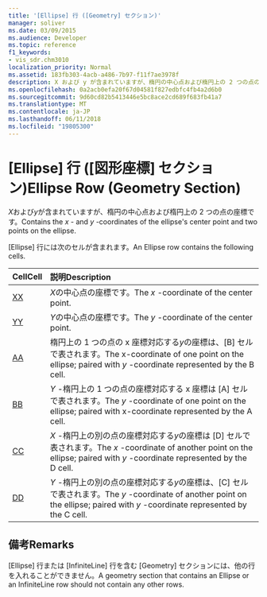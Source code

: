 ```yaml
---
title: '[Ellipse] 行 ([Geometry] セクション)'
manager: soliver
ms.date: 03/09/2015
ms.audience: Developer
ms.topic: reference
f1_keywords:
- vis_sdr.chm3010
localization_priority: Normal
ms.assetid: 183fb303-4acb-a486-7b97-f11f7ae3978f
description: X および y が含まれていますが、楕円の中心点および楕円上の 2 つの点の座標です。
ms.openlocfilehash: 0a2acb0efa20f67d04581f827edbfc4fb4a2d6b0
ms.sourcegitcommit: 9d60cd82b5413446e5bc8ace2cd689f683fb41a7
ms.translationtype: MT
ms.contentlocale: ja-JP
ms.lasthandoff: 06/11/2018
ms.locfileid: "19805300"
---
```

# <a name="ellipse-row-geometry-section"></a><span data-ttu-id="c25da-103">[Ellipse] 行 ([図形座標] セクション)</span><span class="sxs-lookup"><span data-stu-id="c25da-103">Ellipse Row (Geometry Section)</span></span>

<span data-ttu-id="c25da-104">*X*および*y*が含まれていますが、楕円の中心点および楕円上の 2 つの点の座標です。</span><span class="sxs-lookup"><span data-stu-id="c25da-104">Contains the  *x*  - and  *y*  -coordinates of the ellipse's center point and two points on the ellipse.</span></span> 
  
<span data-ttu-id="c25da-105">[Ellipse] 行には次のセルが含まれます。</span><span class="sxs-lookup"><span data-stu-id="c25da-105">An Ellipse row contains the following cells.</span></span>
  
|<span data-ttu-id="c25da-106">**Cell**</span><span class="sxs-lookup"><span data-stu-id="c25da-106">**Cell**</span></span>|<span data-ttu-id="c25da-107">**説明**</span><span class="sxs-lookup"><span data-stu-id="c25da-107">**Description**</span></span>|
|:-----|:-----|
|[<span data-ttu-id="c25da-108">X</span><span class="sxs-lookup"><span data-stu-id="c25da-108">X</span></span>](x-cell-geometry-section.md) <br/> |<span data-ttu-id="c25da-109">*X*の中心点の座標です。</span><span class="sxs-lookup"><span data-stu-id="c25da-109">The  *x*  -coordinate of the center point.</span></span>  <br/> |
|[<span data-ttu-id="c25da-110">Y</span><span class="sxs-lookup"><span data-stu-id="c25da-110">Y</span></span>](y-cell-geometry-section.md) <br/> |<span data-ttu-id="c25da-111">*Y*の中心点の座標です。</span><span class="sxs-lookup"><span data-stu-id="c25da-111">The  *y*  -coordinate of the center point.</span></span>  <br/> |
|[<span data-ttu-id="c25da-112">A</span><span class="sxs-lookup"><span data-stu-id="c25da-112">A</span></span>](a-cell-geometry-section.md) <br/> |<span data-ttu-id="c25da-113">楕円上の 1 つの点の x 座標対応する*y*の座標は、[B] セルで表されます。</span><span class="sxs-lookup"><span data-stu-id="c25da-113">The x-coordinate of one point on the ellipse; paired with  *y*  -coordinate represented by the B cell.</span></span>  <br/> |
|[<span data-ttu-id="c25da-114">B</span><span class="sxs-lookup"><span data-stu-id="c25da-114">B</span></span>](b-cell-geometry-section.md) <br/> |<span data-ttu-id="c25da-115">*Y* -楕円上の 1 つの点の座標対応する x 座標は [A] セルで表されます。</span><span class="sxs-lookup"><span data-stu-id="c25da-115">The  *y*  -coordinate of one point on the ellipse; paired with x-coordinate represented by the A cell.</span></span>  <br/> |
|[<span data-ttu-id="c25da-116">C</span><span class="sxs-lookup"><span data-stu-id="c25da-116">C</span></span>](c-cell-geometry-section.md) <br/> |<span data-ttu-id="c25da-117">*X* -楕円上の別の点の座標対応する*y*の座標は [D] セルで表されます。</span><span class="sxs-lookup"><span data-stu-id="c25da-117">The  *x*  -coordinate of another point on the ellipse; paired with  *y*  -coordinate represented by the D cell.</span></span>  <br/> |
|[<span data-ttu-id="c25da-118">D</span><span class="sxs-lookup"><span data-stu-id="c25da-118">D</span></span>](d-cell-geometry-section.md) <br/> |<span data-ttu-id="c25da-119">*Y* -楕円上の別の点の座標対応する*y*の座標は、[C] セルで表されます。</span><span class="sxs-lookup"><span data-stu-id="c25da-119">The  *y*  -coordinate of another point on the ellipse; paired with  *y*  -coordinate represented by the C cell.</span></span>  <br/> |
   
## <a name="remarks"></a><span data-ttu-id="c25da-120">備考</span><span class="sxs-lookup"><span data-stu-id="c25da-120">Remarks</span></span>

<span data-ttu-id="c25da-121">[Ellipse] 行または [InfiniteLine] 行を含む [Geometry] セクションには、他の行を入れることができません。</span><span class="sxs-lookup"><span data-stu-id="c25da-121">A geometry section that contains an Ellipse or an InfiniteLine row should not contain any other rows.</span></span>
  


